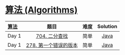 # [算法 (Algorithms)](https://leetcode-cn.com/study-plan/algorithms/?progress=97medet)

|   [算法](https://leetcode-cn.com/study-plan/algorithms/?progress=97medet)     |   题目     |    难度     |          Solution          |   
|    :-----     |    :----:    |  :----:      |     :----:        |   
|   Day 1       | [704. 二分查找](https://leetcode-cn.com/problems/first-bad-version/) | 简单 | [Java](./Day01_BinarySearch_704.java) |  
|   Day 1       | [278. 第一个错误的版本](https://leetcode-cn.com/problems/first-bad-version/) | 简单 | [Java](./Day01_BinarySearch_278.java) |  











